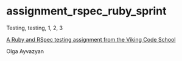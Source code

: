 assignment_rspec_ruby_sprint
============================

Testing, testing, 1, 2, 3

[A Ruby and RSpec testing assignment from the Viking Code School](http://www.vikingcodeschool.com)

Olga Ayvazyan
